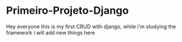 # Primeiro-Projeto-Django

Hey everyone this is my first CRUD with django, while i'm studying the framework i will add new things here 
